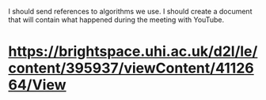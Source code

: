 I should send references to algorithms we use.
I should create a document that will contain what happened during the meeting with YouTube.
# https://brightspace.uhi.ac.uk/d2l/le/content/395937/viewContent/4112664/View